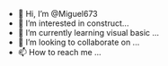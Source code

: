 - 👋 Hi, I’m @Miguel673
- 👀 I’m interested in construct...
- 🌱 I’m currently learning visual basic ...
- 💞️ I’m looking to collaborate on ...
- 📫 How to reach me ...

<!---
Miguel673/Miguel673 is a ✨ special ✨ repository because its `README.md` (this file) appears on your GitHub profile.
You can click the Preview link to take a look at your changes.
--->
